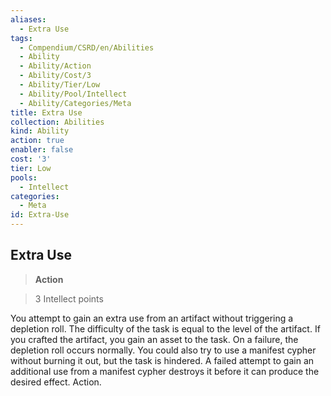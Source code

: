 ```yaml
---
aliases:
  - Extra Use
tags:
  - Compendium/CSRD/en/Abilities
  - Ability
  - Ability/Action
  - Ability/Cost/3
  - Ability/Tier/Low
  - Ability/Pool/Intellect
  - Ability/Categories/Meta
title: Extra Use
collection: Abilities
kind: Ability
action: true
enabler: false
cost: '3'
tier: Low
pools:
  - Intellect
categories:
  - Meta
id: Extra-Use
---
```

## Extra Use    
>**Action**    
>3 Intellect points  
    
You attempt to gain an extra use from an artifact without triggering a depletion roll. The difficulty of the task is equal to the level of the artifact. If you crafted the artifact, you gain an asset to the task. On a failure, the depletion roll occurs normally. You could also try to use a manifest cypher without burning it out, but the task is hindered. A failed attempt to gain an additional use from a manifest cypher destroys it before it can produce the desired effect. Action.
